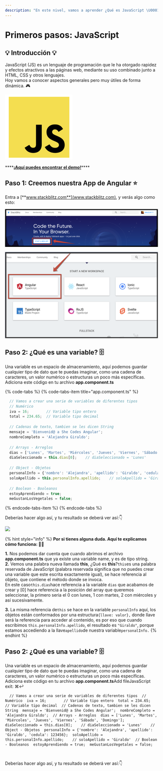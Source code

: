 ```yaml
---
description: "En este nivel, vamos a aprender ¿Qué es JavaScript \U0001F913?, ¿Para que sirve? y ¿Cómo podemos sacarle el mejor provecho a este lenguaje?."
---
```


# Primeros pasos: JavaScript

## 💡 Introducción 💡

JavaScript \(JS\) es un lenguaje de programación que le ha otorgado rapidez y efectos atractivos a las páginas web, mediante su uso combinado junto a HTML, CSS y otros lenguajes.   
Hoy vamos a conocer aspectos generales pero muy útiles de forma dinámica. 🎮

![JavaScript Logo](../.gitbook/assets/image%20%281%29.png)

\*\*\*\*[**¡Aquí puedes encontrar el demo!**](https://angular-catparty.stackblitz.io/)\*\*\*\*

## Paso 1: **Creemos nuestra App de Angular** ⭐️

Entra a [**www.stackblitz.com**](www.stackblitz.com), y verás algo como esto:

![](../.gitbook/assets/1.png)

![](../.gitbook/assets/screen-shot-2019-05-25-at-1.56.29-pm.png)

## Paso 2: ¿Qué es una variable? **🗄**

Una variable es un espacio de almacenamiento, aquí podemos guardar cualquier tipo de dato que te puedas imaginar, como una cadena de caracteres, un valor numérico o estructuras un poco más específicas.  
Adiciona este código en tu archivo **app.component.ts**

{% code-tabs %}
{% code-tabs-item title="app.component.ts" %}
```javascript
  // Vamos a crear una serie de variables de diferentes tipos
  // Numérico
  iva = 16;        // Variable tipo entero
  total = 234.65;  // Variable tipo decimal

  // Cadenas de texto, tambien se les dicen String
  mensaje = 'Bienvenid@ a She Codes Angular';
  nombreCompleto = 'Alejandra Giraldo';

  // Arrays - Arreglos
  dias = ['Lunes', 'Martes', 'Miércoles', 'Jueves', 'Viernes', 'Sábado', 'Domingo'];
  diaSeleccionado = this.dias[0];    // diaSeleccionado = 'Lunes'

  // Object - Objetos
  personalInfo = {'nombre': 'Alejandra', 'apellido': 'Giraldo', 'cedula': 123456};
  soloApellido = this.personalInfo.apellido;    // soloApellido = 'Giraldo'

  // Boolean - Booleanos
  estoyAprendiendo = true;
  meGustanLosVegetales = false;
```
{% endcode-tabs-item %}
{% endcode-tabs %}

Deberías hacer algo así, y tu resultado se deberá ver así:👇

![](../.gitbook/assets/variables-1.gif)

{% hint style="info" %}
**Por si tienes alguna duda. Aquí te explicamos cómo funciona: 👷‍♀️**

**1.** Nos podemos dar cuenta que cuando abrimos el archivo **app.component.ts** que ya existe una variable name, y es de tipo string.  
**2.** Vemos una palabra nueva llamada **this**, ¿Qué es **this**?`this`es una palabra reservada de JavaScript \(palabra reservada significa que no puedes crear una variable que este escrita exactamente igual\), se hace referencia al objeto, que contiene el método donde se invoca.  
En este caso`this.dias`hace referencia a la variable `dias` que  acabamos de crear y \[0\] hace referencia a la posición del array que queremos seleccionar, la primero seria el 0 con lunes, 1 con martes, 2 con miércoles y así sucesivamente.

**3.** La misma referencia de`this` se hace en la variable `personalInfo` aquí, los objetos están conformados por una estructura`{llave: valor},` donde llave será la referencia para acceder al contenido, es por eso que cuando escribimos `this.personalInfo.apellido`, el resultado es `"Giraldo"`, porque estamos accediendo a la llave`apellido`de nuestra variable`personalInfo.`
{% endhint %}

## Paso 2: ¿Qué es una variable? **🗄** <a id="paso-2-que-es-una-variable"></a>

Una variable es un espacio de almacenamiento, aquí podemos guardar cualquier tipo de dato que te puedas imaginar, como una cadena de caracteres, un valor numérico o estructuras un poco más específicas. Adiciona este código en tu archivo **app.component.ts**Add fileJavaScript exit: ⌘↩

```text
  // Vamos a crear una serie de variables de diferentes tipos  // Numérico  iva = 16;        // Variable tipo entero  total = 234.65;  // Variable tipo decimal​  // Cadenas de texto, tambien se les dicen String  mensaje = 'Bienvenid@ a She Codes Angular';  nombreCompleto = 'Alejandra Giraldo';​  // Arrays - Arreglos  dias = ['Lunes', 'Martes', 'Miércoles', 'Jueves', 'Viernes', 'Sábado', 'Domingo'];  diaSeleccionado = this.dias[0];    // diaSeleccionado = 'Lunes'​    // Object - Objetos  personalInfo = {'nombre': 'Alejandra', 'apellido': 'Giraldo', 'cedula': 123456};  soloApellido = this.personalInfo.apellido;    // soloApellido = 'Giraldo'​  // Boolean - Booleanos  estoyAprendiendo = true;  meGustanLosVegetales = false;
```

‌

Deberías hacer algo así, y tu resultado se deberá ver así:👇

